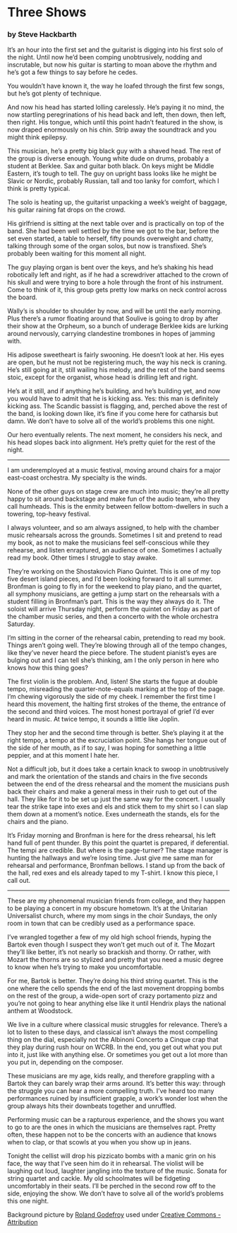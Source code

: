 # Three Shows
### by Steve Hackbarth


It’s an hour into the first set and the guitarist is digging into his first solo of the night. Until now he’d been comping unobtrusively, nodding and inscrutable, but now his guitar is starting to moan above the rhythm and he’s got a few things to say before he cedes.

You wouldn’t have known it, the way he loafed through the first few songs, but he’s got plenty of technique.

And now his head has started lolling carelessly. He’s paying it no mind, the now startling peregrinations of his head back and left, then down, then left, then right. His tongue, which until this point hadn’t featured in the show, is now draped enormously on his chin. Strip away the soundtrack and you might think epilepsy.

This musician, he’s a pretty big black guy with a shaved head. The rest of the group is diverse enough. Young white dude on drums, probably a student at Berklee. Sax and guitar both black. On keys might be Middle Eastern, it’s tough to tell. The guy on upright bass looks like he might be Slavic or Nordic, probably Russian, tall and too lanky for comfort, which I think is pretty typical.

The solo is heating up, the guitarist unpacking a week’s weight of baggage, his guitar raining fat drops on the crowd.

His girlfriend is sitting at the next table over and is practically on top of the band. She had been well settled by the time we got to the bar, before the set even started, a table to herself, fifty pounds overweight and chatty, talking through some of the organ solos, but now is transfixed. She’s probably been waiting for this moment all night.

The guy playing organ is bent over the keys, and he’s shaking his head robotically left and right, as if he had a screwdriver attached to the crown of his skull and were trying to bore a hole through the front of his instrument. Come to think of it, this group gets pretty low marks on neck control across the board.

Wally’s is shoulder to shoulder by now, and will be until the early morning. Plus there’s a rumor floating around that Soulive is going to drop by after their show at the Orpheum, so a bunch of underage Berklee kids are lurking around nervously, carrying clandestine trombones in hopes of jamming with.

His adipose sweetheart is fairly swooning. He doesn’t look at her. His eyes are open, but he must not be registering much, the way his neck is craning. He’s still going at it, still wailing his melody, and the rest of the band seems stoic, except for the organist, whose head is drilling left and right.

He’s at it still, and if anything he’s building, and he’s building yet, and now you would have to admit that he is kicking ass. Yes: this man is definitely kicking ass. The Scandic bassist is flagging, and, perched above the rest of the band, is looking down like, it’s fine if you come here for catharsis but damn. We don’t have to solve all of the world’s problems this one night.

Our hero eventually relents. The next moment, he considers his neck, and his head slopes back into alignment. He’s pretty quiet for the rest of the night.

--------------------------------------------------------

I am underemployed at a music festival, moving around chairs for a major east-coast orchestra. My specialty is the winds.

None of the other guys on stage crew are much into music; they’re all pretty happy to sit around backstage and make fun of the audio team, who they call humheads. This is the enmity between fellow bottom-dwellers in such a towering, top-heavy festival.

I always volunteer, and so am always assigned, to help with the chamber music rehearsals across the grounds. Sometimes I sit and pretend to read my book, as not to make the musicians feel self-conscious while they rehearse, and listen enraptured, an audience of one. Sometimes I actually read my book. Other times I struggle to stay awake.

They’re working on the Shostakovich Piano Quintet. This is one of my top five desert island pieces, and I’d been looking forward to it all summer. Bronfman is going to fly in for the weekend to play piano, and the quartet, all symphony musicians, are getting a jump start on the rehearsals with a student filling in Bronfman’s part. This is the way they always do it. The soloist will arrive Thursday night, perform the quintet on Friday as part of the chamber music series, and then a concerto with the whole orchestra Saturday.

I’m sitting in the corner of the rehearsal cabin, pretending to read my book. Things aren’t going well. They’re blowing through all of the tempo changes, like they’ve never heard the piece before. The student pianist’s eyes are bulging out and I can tell she’s thinking, am I the only person in here who knows how this thing goes?

The first violin is the problem. And, listen! She starts the fugue at double tempo, misreading the quarter-note-equals marking at the top of the page. I’m chewing vigorously the side of my cheek. I remember the first time I heard this movement, the halting first strokes of the theme, the entrance of the second and third voices. The most honest portrayal of grief I’d ever heard in music. At twice tempo, it sounds a little like Joplin.

They stop her and the second time through is better. She’s playing it at the right tempo, a tempo at the excruciation point. She hangs her tongue out of the side of her mouth, as if to say, I was hoping for something a little peppier, and at this moment I hate her.

Not a difficult job, but it does take a certain knack to swoop in unobtrusively and mark the orientation of the stands and chairs in the five seconds between the end of the dress rehearsal and the moment the musicians push back their chairs and make a general mess in their rush to get out of the hall. They like for it to be set up just the same way for the concert. I usually tear the strike tape into exes and els and stick them to my shirt so I can slap them down at a moment’s notice. Exes underneath the stands, els for the chairs and the piano.

It’s Friday morning and Bronfman is here for the dress rehearsal, his left hand full of pent thunder. By this point the quartet is prepared, if deferential. The tempi are credible. But where is the page-turner? The stage manager is hunting the hallways and we’re losing time. Just give me same man for rehearsal and performance, Bronfman bellows. I stand up from the back of the hall, red exes and els already taped to my T-shirt. I know this piece, I call out.

--------------------------------------------------------

These are my phenomenal musician friends from college, and they happen to be playing a concert in my obscure hometown. It’s at the Unitarian Universalist church, where my mom sings in the choir Sundays, the only room in town that can be credibly used as a performance space.

I’ve wrangled together a few of my old high school friends, hyping the Bartok even though I suspect they won’t get much out of it. The Mozart they’ll like better, it’s not nearly so brackish and thorny. Or rather, with Mozart the thorns are so stylized and pretty that you need a music degree to know when he’s trying to make you uncomfortable.

For me, Bartok is better. They’re doing his third string quartet. This is the one where the cello spends the end of the last movement dropping bombs on the rest of the group, a wide-open sort of crazy portamento pizz and you’re not going to hear anything else like it until Hendrix plays the national anthem at Woodstock.

We live in a culture where classical music struggles for relevance. There’s a lot to listen to these days, and classical isn’t always the most compelling thing on the dial, especially not the Albinoni Concerto a Cinque crap that they play during rush hour on WCRB. In the end, you get out what you put into it, just like with anything else. Or sometimes you get out a lot more than you put in, depending on the composer.

These musicians are my age, kids really, and therefore grappling with a Bartok they can barely wrap their arms around. It’s better this way: through the struggle you can hear a more compelling truth. I’ve heard too many performances ruined by insufficient grapple, a work’s wonder lost when the group always hits their downbeats together and unruffled.

Performing music can be a rapturous experience, and the shows you want to go to are the ones in which the musicians are themselves rapt. Pretty often, these happen not to be the concerts with an audience that knows when to clap, or that scowls at you when you show up in jeans.

Tonight the cellist will drop his pizzicato bombs with a manic grin on his face, the way that I’ve seen him do it in rehearsal. The violist will be laughing out loud, laughter jangling into the texture of the music. Sonata for string quartet and cackle. My old schoolmates will be fidgeting uncomfortably in their seats. I’ll be perched in the second row off to the side, enjoying the show. We don’t have to solve all of the world’s problems this one night.

Background picture by [Roland Godefroy](http://en.wikipedia.org/wiki/Terence_Blanchard#mediaviewer/File:Jas_Messengers01.JPG)
used under [Creative Commons - Attribution](http://creativecommons.org/licenses/by/2.5/)
